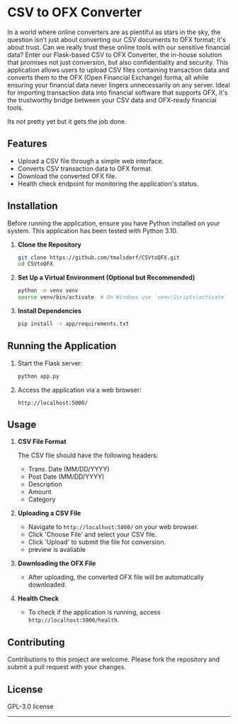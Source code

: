 

# CSV to OFX Converter

In a world where online converters are as plentiful as stars in the sky, the question isn't just about converting our CSV documents to OFX format; it's about trust. Can we really trust these online tools with our sensitive financial data? Enter our Flask-based CSV to OFX Converter, the in-house solution that promises not just conversion, but also confidentiality and security. This application allows users to upload CSV files containing transaction data and converts them to the OFX (Open Financial Exchange) forma, all while ensuring your financial data never lingers unnecessarily on any server. Ideal for importing transaction data into financial software that supports OFX, it's the trustworthy bridge between your CSV data and OFX-ready financial tools.

Its not pretty yet but it gets the job done.

## Features

- Upload a CSV file through a simple web interface.
- Converts CSV transaction data to OFX format.
- Download the converted OFX file.
- Health check endpoint for monitoring the application's status.

## Installation

Before running the application, ensure you have Python installed on your system. This application has been tested with Python 3.10.

1. **Clone the Repository**

   ```bash
   git clone https://github.com/tmalsdorf/CSVtoQFX.git
   cd CSVtoQFX
   ```

2. **Set Up a Virtual Environment (Optional but Recommended)**

   ```bash
   python -m venv venv
   source venv/bin/activate  # On Windows use `venv\Scripts\activate`
   ```

3. **Install Dependencies**

   ```bash
   pip install -r app/requirements.txt
   ```

## Running the Application

1. Start the Flask server:

   ```bash
   python app.py
   ```

2. Access the application via a web browser:

   ```
   http://localhost:5000/
   ```

## Usage

1. **CSV File Format**

   The CSV file should have the following headers:
   - Trans. Date (MM/DD/YYYY)
   - Post Date (MM/DD/YYYY)
   - Description
   - Amount
   - Category

2. **Uploading a CSV File**

   - Navigate to `http://localhost:5000/` on your web browser.
   - Click 'Choose File' and select your CSV file.
   - Click 'Upload' to submit the file for conversion.
   - preview is avaliable 

3. **Downloading the OFX File**

   - After uploading, the converted OFX file will be automatically downloaded.

4. **Health Check**

   - To check if the application is running, access `http://localhost:5000/health`.

## Contributing

Contributions to this project are welcome. Please fork the repository and submit a pull request with your changes.

## License

GPL-3.0 license

---

